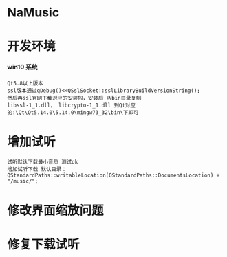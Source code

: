 # NaMusic
# 开发环境
#### win10 系统
    Qt5.8以上版本
    ssl版本通过qDebug()<<QSslSocket::sslLibraryBuildVersionString();
    然后再ssl官网下载对应的安装包，安装后 从bin目录复制
    libssl-1_1.dll， libcrypto-1_1.dll 到Qt对应的:\Qt\Qt5.14.0\5.14.0\mingw73_32\bin\下即可
# 增加试听
    试听默认下载最小音质 测试ok
    增加试听下载 默认目录：
    QStandardPaths::writableLocation(QStandardPaths::DocumentsLocation) + "/music/";

# 修改界面缩放问题

# 修复下载试听
